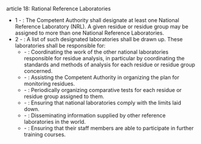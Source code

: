 article 18: Rational Reference Laboratories

<ul>
			<li>1 - : The Competent Authority shall designate at least one National Reference Laboratory (NRL). A given residue or residue group may be assigned to more than one National Reference Laboratories.<ul>
			</ul></li>			<li>2 - : A list of such designated laboratories shall be drawn up. These laboratories shall be responsible for:<ul>
						<li> - : Coordinating the work of the other national laboratories responsible for residue analysis, in particular by coordinating the standards and methods of analysis for each residue or residue group concerned.<ul>
						</ul></li>						<li> - : Assisting the Competent Authority in organizing the plan for monitoring residues.<ul>
						</ul></li>						<li> - : Periodically organizing comparative tests for each residue or residue group assigned to them.<ul>
						</ul></li>						<li> - : Ensuring that national laboratories comply with the limits laid down.<ul>
						</ul></li>						<li> - : Disseminating information supplied by other reference laboratories in the world.<ul>
						</ul></li>						<li> - : Ensuring that their staff members are able to participate in further training courses.<ul>
						</ul></li>			</ul></li></ul>